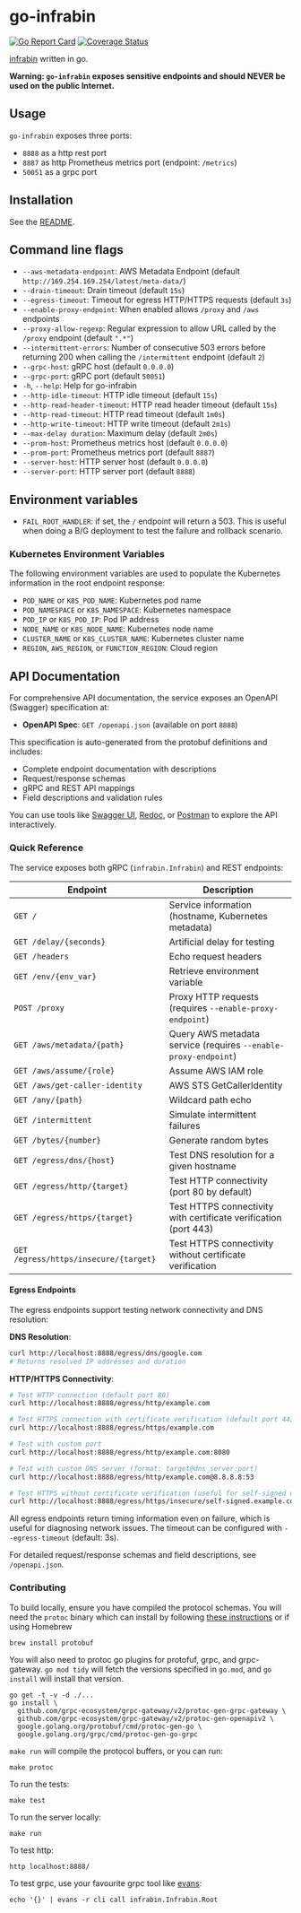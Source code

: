 # go-infrabin

[![Go Report Card](https://goreportcard.com/badge/github.com/maruina/go-infrabin)](https://goreportcard.com/report/github.com/maruina/go-infrabin)
[![Coverage Status](https://coveralls.io/repos/github/maruina/go-infrabin/badge.svg?branch=master)](https://coveralls.io/github/maruina/go-infrabin?branch=master)

[infrabin](https://github.com/maruina/infrabin) written in go.

**Warning: `go-infrabin` exposes sensitive endpoints and should NEVER be used on the public Internet.**

## Usage

`go-infrabin` exposes three ports:

* `8888` as a http rest port
* `8887` as http Prometheus metrics port (endpoint: `/metrics`)
* `50051` as a grpc port

## Installation

See the [README](./chart/go-infrabin/README.md).

## Command line flags

* `--aws-metadata-endpoint`: AWS Metadata Endpoint (default `http://169.254.169.254/latest/meta-data/`)
* `--drain-timeout`: Drain timeout (default `15s`)
* `--egress-timeout`: Timeout for egress HTTP/HTTPS requests (default `3s`)
* `--enable-proxy-endpoint`: When enabled allows `/proxy` and `/aws` endpoints
* `--proxy-allow-regexp`: Regular expression to allow URL called by the `/proxy` endpoint (default `".*"`)
* `--intermittent-errors`: Number of consecutive 503 errors before returning 200 when calling the `/intermittent` endpoint (default `2`)
* `--grpc-host`: gRPC host (default `0.0.0.0`)
* `--grpc-port`: gRPC port (default `50051`)
* `-h`, `--help`: Help for go-infrabin
* `--http-idle-timeout`: HTTP idle timeout (default `15s`)
* `--http-read-header-timeout`: HTTP read header timeout (default `15s`)
* `--http-read-timeout`: HTTP read timeout (default `1m0s`)
* `--http-write-timeout`: HTTP write timeout (default `2m1s`)
* `--max-delay duration`: Maximum delay (default `2m0s`)
* `--prom-host`: Prometheus metrics host (default `0.0.0.0`)
* `--prom-port`: Prometheus metrics port (default `8887`)
* `--server-host`: HTTP server host (default `0.0.0.0`)
* `--server-port`: HTTP server port (default `8888`)

## Environment variables

* `FAIL_ROOT_HANDLER`: if set, the `/` endpoint will return a 503. This is useful when doing a B/G deployment to test the failure and rollback scenario.

### Kubernetes Environment Variables

The following environment variables are used to populate the Kubernetes information in the root endpoint response:

* `POD_NAME` or `K8S_POD_NAME`: Kubernetes pod name
* `POD_NAMESPACE` or `K8S_NAMESPACE`: Kubernetes namespace
* `POD_IP` or `K8S_POD_IP`: Pod IP address
* `NODE_NAME` or `K8S_NODE_NAME`: Kubernetes node name
* `CLUSTER_NAME` or `K8S_CLUSTER_NAME`: Kubernetes cluster name
* `REGION`, `AWS_REGION`, or `FUNCTION_REGION`: Cloud region

## API Documentation

For comprehensive API documentation, the service exposes an OpenAPI (Swagger) specification at:

* **OpenAPI Spec**: `GET /openapi.json` (available on port `8888`)

This specification is auto-generated from the protobuf definitions and includes:
- Complete endpoint documentation with descriptions
- Request/response schemas
- gRPC and REST API mappings
- Field descriptions and validation rules

You can use tools like [Swagger UI](https://swagger.io/tools/swagger-ui/), [Redoc](https://github.com/Redocly/redoc), or [Postman](https://www.postman.com/) to explore the API interactively.

### Quick Reference

The service exposes both gRPC (`infrabin.Infrabin`) and REST endpoints:

| Endpoint | Description |
|----------|-------------|
| `GET /` | Service information (hostname, Kubernetes metadata) |
| `GET /delay/{seconds}` | Artificial delay for testing |
| `GET /headers` | Echo request headers |
| `GET /env/{env_var}` | Retrieve environment variable |
| `POST /proxy` | Proxy HTTP requests (requires `--enable-proxy-endpoint`) |
| `GET /aws/metadata/{path}` | Query AWS metadata service (requires `--enable-proxy-endpoint`) |
| `GET /aws/assume/{role}` | Assume AWS IAM role |
| `GET /aws/get-caller-identity` | AWS STS GetCallerIdentity |
| `GET /any/{path}` | Wildcard path echo |
| `GET /intermittent` | Simulate intermittent failures |
| `GET /bytes/{number}` | Generate random bytes |
| `GET /egress/dns/{host}` | Test DNS resolution for a given hostname |
| `GET /egress/http/{target}` | Test HTTP connectivity (port 80 by default) |
| `GET /egress/https/{target}` | Test HTTPS connectivity with certificate verification (port 443) |
| `GET /egress/https/insecure/{target}` | Test HTTPS connectivity without certificate verification |

#### Egress Endpoints

The egress endpoints support testing network connectivity and DNS resolution:

**DNS Resolution**:
```bash
curl http://localhost:8888/egress/dns/google.com
# Returns resolved IP addresses and duration
```

**HTTP/HTTPS Connectivity**:
```bash
# Test HTTP connection (default port 80)
curl http://localhost:8888/egress/http/example.com

# Test HTTPS connection with certificate verification (default port 443)
curl http://localhost:8888/egress/https/example.com

# Test with custom port
curl http://localhost:8888/egress/http/example.com:8080

# Test with custom DNS server (format: target@dns_server:port)
curl http://localhost:8888/egress/http/example.com@8.8.8.8:53

# Test HTTPS without certificate verification (useful for self-signed certs)
curl http://localhost:8888/egress/https/insecure/self-signed.example.com
```

All egress endpoints return timing information even on failure, which is useful for diagnosing network issues. The timeout can be configured with `--egress-timeout` (default: 3s).

For detailed request/response schemas and field descriptions, see `/openapi.json`.

### Contributing

To build locally, ensure you have compiled the protocol schemas. You
will need the `protoc` binary which can install by following
[these instructions][protoc] or if using Homebrew

```shell
brew install protobuf
```

You will also need to protoc go plugins for protofuf, grpc, and
grpc-gateway. `go mod tidy` will fetch the versions specified in
`go.mod`, and `go install` will install that version.

```shell
go get -t -v -d ./...
go install \
  github.com/grpc-ecosystem/grpc-gateway/v2/protoc-gen-grpc-gateway \
  github.com/grpc-ecosystem/grpc-gateway/v2/protoc-gen-openapiv2 \
  google.golang.org/protobuf/cmd/protoc-gen-go \
  google.golang.org/grpc/cmd/protoc-gen-go-grpc
```

`make run` will compile the protocol buffers, or you can run:

```shell
make protoc
```

To run the tests:

```shell
make test
```

To run the server locally:

```shell
make run
```

To test http:

```shell
http localhost:8888/
```

To test grpc, use your favourite grpc tool like [evans][evans]:

```shell
echo '{}' | evans -r cli call infrabin.Infrabin.Root
```

[protoc]: https://grpc.io/docs/languages/go/quickstart/#prerequisites
[evans]: https://github.com/ktr0731/evans/
